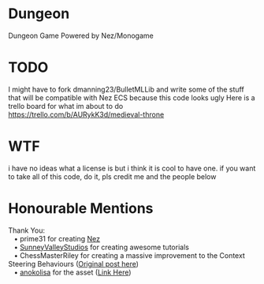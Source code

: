 # Dungeon
Dungeon Game
Powered by Nez/Monogame
# TODO
I might have to fork dmanning23/BulletMLLib and write some of the stuff that will be compatible with Nez ECS because this code looks ugly
Here is a trello board for what im about to do https://trello.com/b/AURykK3d/medieval-throne

# WTF
i have no ideas what a license is but i think it is cool to have one. if you want to take all of this code, do it, pls credit me and the people below

# Honourable Mentions
Thank You:<br />
&nbsp;&nbsp;&nbsp;•&nbsp;prime31 for creating [Nez](https://github.com/prime31/Nez)<br />
&nbsp;&nbsp;&nbsp;•&nbsp;[SunneyValleyStudios](https://www.youtube.com/@SunnyValleyStudio) for creating awesome tutorials<br />
&nbsp;&nbsp;&nbsp;•&nbsp;ChessMasterRiley for creating a massive improvement to the Context Steering Behaviours ([Original post here](https://forum.gamemaker.io/index.php?threads/contextual-steering-behaviors-improvements.84871/))<br />
&nbsp;&nbsp;&nbsp;•&nbsp;[anokolisa](https://anokolisa.itch.io/) for the asset ([Link Here](https://anokolisa.itch.io/dungeon-crawler-pixel-art-asset-pack))<br />
